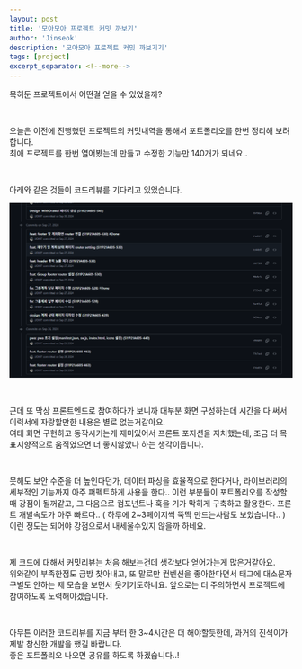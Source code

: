 ```yaml
---
layout: post
title: '모아모아 프로젝트 커밋 까보기'
author: 'Jinseok'
description: '모아모아 프로젝트 커밋 까보기기'
tags: [project]
excerpt_separator: <!--more-->
---
```


묵혀둔 프로젝트에서 어떤걸 얻을 수 있었을까?

<!--more-->
<br>

오늘은 이전에 진행했던 프로젝트의 커밋내역을 통해서 포트폴리오를 한번 정리해 보려 합니다.  
최애 프로젝트를 한번 열어봤는데 만들고 수정한 기능만 140개가 되네요..

<br>

아래와 같은 것들이 코드리뷰를 기다리고 있었습니다.

![image.png](../assets/img/project1.png)

<br>

근데 또 막상 프론트엔드로 참여하다가 보니까 대부분 화면 구성하는데 시간을 다 써서 이력서에 자랑할만한 내용은 별로 없는거같아요.  
여태 화면 구현하고 동작시키는게 재미있어서 프론트 포지션을 자처했는데, 조금 더 목표지향적으로 움직였으면 더 좋지않았나 하는 생각이듭니다.

<br>

못해도 보안 수준을 더 높인다던가, 데이터 파싱을 효율적으로 한다거나, 라이브러리의 세부적인 기능까지 아주 퍼펙트하게 사용을 한다.. 이런 부분들이 포트폴리오를 작성할 때 강점이 될꺼같고, 그 다음으로 컴포넌트나 훅을 기가 막히게 구축하고 활용한다. 프론트 개발속도가 아주 빠르다.. ( 하루에 2~3페이지씩 뚝딱 만드는사람도 보았습니다.. ) 이런 정도는 되어야 강점으로서 내세울수있지 않을까 하네요.

<br>

제 코드에 대해서 커밋리뷰는 처음 해보는건데 생각보다 얻어가는게 많은거같아요.  
위와같이 부족한점도 금방 찾아내고, 또 말로만 컨벤션을 좋아한다면서 태그에 대소문자 구별도 안하는 제 모습을 보면서 웃기기도하네요.
앞으로는 더 주의하면서 프로젝트에 참여하도록 노력해야겠습니다.

<br>

아무튼 이러한 코드리뷰를 지금 부터 한 3~4시간은 더 해야할듯한데, 과거의 진석이가 제발 참신한 개발을 했길 바랍니다.  
좋은 포트폴리오 나오면 공유를 하도록 하겠습니다..!

<br>
